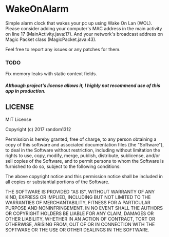 # WakeOnAlarm

Simple alarm clock that wakes your pc up using Wake On Lan (WOL). Please consider adding your computer's
MAC address in the main activity on line 17 (MainActivity.java:17). And your network's broadcast address
on Magic Packet class (MagicPacket.java:43).

Feel free to report any issues or any patches for them.

### TODO

Fix memory leaks with static context fields.

##### Although project's license allows it, I highly not recommend use of this app in production.

## LICENSE

MIT License

Copyright (c) 2017 random1312

Permission is hereby granted, free of charge, to any person obtaining a copy
of this software and associated documentation files (the "Software"), to deal
in the Software without restriction, including without limitation the rights
to use, copy, modify, merge, publish, distribute, sublicense, and/or sell
copies of the Software, and to permit persons to whom the Software is
furnished to do so, subject to the following conditions:

The above copyright notice and this permission notice shall be included in all
copies or substantial portions of the Software.

THE SOFTWARE IS PROVIDED "AS IS", WITHOUT WARRANTY OF ANY KIND, EXPRESS OR
IMPLIED, INCLUDING BUT NOT LIMITED TO THE WARRANTIES OF MERCHANTABILITY,
FITNESS FOR A PARTICULAR PURPOSE AND NONINFRINGEMENT. IN NO EVENT SHALL THE
AUTHORS OR COPYRIGHT HOLDERS BE LIABLE FOR ANY CLAIM, DAMAGES OR OTHER
LIABILITY, WHETHER IN AN ACTION OF CONTRACT, TORT OR OTHERWISE, ARISING FROM,
OUT OF OR IN CONNECTION WITH THE SOFTWARE OR THE USE OR OTHER DEALINGS IN THE
SOFTWARE.

